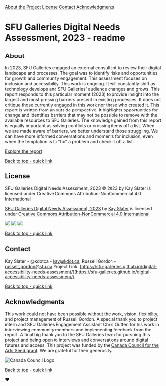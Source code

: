 [About the Project](#about) [License](#license) [Contact](#contact) [Acknowledgments](#acknowledgments)

# SFU Galleries Digital Needs Assessment, 2023 - readme

## About

In 2023, SFU Galleries engaged an external consultant to review their digital landscape and processes. The goal was to identify risks and opportunities for growth and community engagement. This assessment focuses on inclusion and accessibility. This work is ongoing. It will constantly shift as technology develops and SFU Galleries' audience changes and grows. This report responds to this particular moment (2023) to provide insight into the largest and most pressing barriers present in existing processes. It does not critique those currently engaged in this work nor those who created it. This report is written from an outside perspective. It highlights opportunities for change and identifies barriers that may not be possible to remove with the available resources to SFU Galleries. The knowledge gained from this report is equally important as solving conflicts or crossing items off a list. When we are made aware of barriers, we better understand those struggling. We can have more informed conversations and moments for inclusion, even when the temptation is to "fix" a problem and check it off a list.

[Explore the report](https://sfu-galleries.github.io/digital-accessibility-needs-assessment/)

[Back to top - quick link](#top)

## License

SFU Galleries Digital Needs Assessment, 2023 © 2023 by Kay Slater is licensed under Creative Commons Attribution-NonCommercial 4.0 International

[SFU Galleries Digital Needs Assessment, 2023](https://sfu-galleries.github.io/digital-accessibility-needs-assessment/) by [Kay Slater](https://kdot.ca) is licensed under [Creative Commons Attribution-NonCommercial 4.0 International](https://creativecommons.org/licenses/by-nc/4.0/?ref=chooser-v1)

![](https://mirrors.creativecommons.org/presskit/icons/cc.svg?ref=chooser-v1) ![](https://mirrors.creativecommons.org/presskit/icons/by.svg?ref=chooser-v1) ![](https://mirrors.creativecommons.org/presskit/icons/nc.svg?ref=chooser-v1)

[Back to top - quick link](#top)

## Contact

Kay Slater - @kdotca - kay@kdot.ca, Russell Gordon - russell_gordon@sfu.ca Project Link: [https://sfu-galleries.github.io/digital-accessibility-needs-assessment/](https://sfu-galleries.github.io/digital-accessibility-needs-assessment/)

[Back to top - quick link](#top)

## Acknowledgments

This work could not have been possible without the work, vision, flexibility, and project management of Russell Gordon. A special thank you to project intern and SFU Galleries Engagement Assistant Chris Outten for his work in interviewing community members and implementing feedback from the report. A final big thank you to the SFU Galleries team for pursuing this project and being open to interviews and conversations around digital futures and access. This project was funded by the [Canada Council for the Arts Seed grant](https://canadacouncil.ca/funding/strategic-funds/strategic-innovation-fund/innovation-grants/seed). We are grateful for their generosity.

![Canada Council Logo](https://sfu-galleries.github.io/digital-accessibility-needs-assessment/media/CCA_RGB_black_e.jpg)

[Back to top - quick link](#top)

❤️
